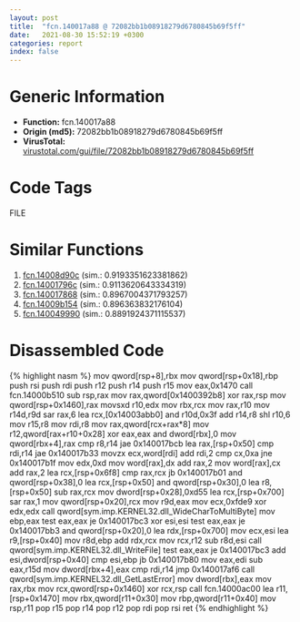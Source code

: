 ```yaml
---
layout: post
title:  "fcn.140017a88 @ 72082bb1b08918279d6780845b69f5ff"
date:   2021-08-30 15:52:19 +0300
categories: report
index: false
---
```


# Generic Information
- **Function:** fcn.140017a88
- **Origin (md5):** 72082bb1b08918279d6780845b69f5ff
- **VirusTotal:** [virustotal.com/gui/file/72082bb1b08918279d6780845b69f5ff][virustotal_ref]

# Code Tags
<span class="tag" id="FILE">FILE</span>


# Similar Functions

1. [fcn.14008d90c][similar_1_ref] (sim.: 0.9193351623381862)
2. [fcn.14001796c][similar_2_ref] (sim.: 0.9113620643334319)
3. [fcn.140017868][similar_3_ref] (sim.: 0.8967004371793257)
4. [fcn.14009b154][similar_4_ref] (sim.: 0.896363832176104)
5. [fcn.140049990][similar_5_ref] (sim.: 0.8891924371115537)


# Disassembled Code

{% highlight nasm %}
mov qword[rsp+8],rbx
mov qword[rsp+0x18],rbp
push rsi
push rdi
push r12
push r14
push r15
mov eax,0x1470
call fcn.14000b510
sub rsp,rax
mov rax,qword[0x1400392b8]
xor rax,rsp
mov qword[rsp+0x1460],rax
movsxd r10,edx
mov rbx,rcx
mov rax,r10
mov r14d,r9d
sar rax,6
lea rcx,[0x14003abb0]
and r10d,0x3f
add r14,r8
shl r10,6
mov r15,r8
mov rdi,r8
mov rax,qword[rcx+rax*8]
mov r12,qword[rax+r10+0x28]
xor eax,eax
and dword[rbx],0
mov qword[rbx+4],rax
cmp r8,r14
jae 0x140017bcb
lea rax,[rsp+0x50]
cmp rdi,r14
jae 0x140017b33
movzx ecx,word[rdi]
add rdi,2
cmp cx,0xa
jne 0x140017b1f
mov edx,0xd
mov word[rax],dx
add rax,2
mov word[rax],cx
add rax,2
lea rcx,[rsp+0x6f8]
cmp rax,rcx
jb 0x140017b01
and qword[rsp+0x38],0
lea rcx,[rsp+0x50]
and qword[rsp+0x30],0
lea r8,[rsp+0x50]
sub rax,rcx
mov dword[rsp+0x28],0xd55
lea rcx,[rsp+0x700]
sar rax,1
mov qword[rsp+0x20],rcx
mov r9d,eax
mov ecx,0xfde9
xor edx,edx
call qword[sym.imp.KERNEL32.dll_WideCharToMultiByte]
mov ebp,eax
test eax,eax
je 0x140017bc3
xor esi,esi
test eax,eax
je 0x140017bb3
and qword[rsp+0x20],0
lea rdx,[rsp+0x700]
mov ecx,esi
lea r9,[rsp+0x40]
mov r8d,ebp
add rdx,rcx
mov rcx,r12
sub r8d,esi
call qword[sym.imp.KERNEL32.dll_WriteFile]
test eax,eax
je 0x140017bc3
add esi,dword[rsp+0x40]
cmp esi,ebp
jb 0x140017b80
mov eax,edi
sub eax,r15d
mov dword[rbx+4],eax
cmp rdi,r14
jmp 0x140017af6
call qword[sym.imp.KERNEL32.dll_GetLastError]
mov dword[rbx],eax
mov rax,rbx
mov rcx,qword[rsp+0x1460]
xor rcx,rsp
call fcn.14000ac00
lea r11,[rsp+0x1470]
mov rbx,qword[r11+0x30]
mov rbp,qword[r11+0x40]
mov rsp,r11
pop r15
pop r14
pop r12
pop rdi
pop rsi
ret 
{% endhighlight %}


[similar_1_ref]: /report/fcn.14008d90c@a5e8b4820319974b4ce1027132e98e27
[similar_2_ref]: /report/fcn.14001796c@72082bb1b08918279d6780845b69f5ff
[similar_3_ref]: /report/fcn.140017868@72082bb1b08918279d6780845b69f5ff
[similar_4_ref]: /report/fcn.14009b154@a5e8b4820319974b4ce1027132e98e27
[similar_5_ref]: /report/fcn.140049990@a5e8b4820319974b4ce1027132e98e27
[virustotal_ref]: https://www.virustotal.com/gui/file/72082bb1b08918279d6780845b69f5ff